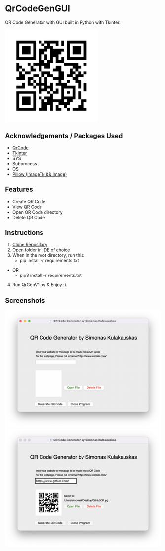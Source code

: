 # QrCodeGenGUI
QR Code Generator with GUI built in Python with Tkinter.

<img src="src/icons/icon.jpg" width="300" height="300">

## Acknowledgements / Packages Used

 - [QrCode](https://pypi.org/project/qrcode/)
 - [Tkinter](https://docs.python.org/3/library/tkinter.html)
 - SYS
 - Subprocess
 - OS
 - [Pillow (ImageTk && Image)](https://pypi.org/project/Pillow/)

## Features

- Create QR Code
- View QR Code
- Open QR Code directory
- Delete QR Code

## Instructions
1. [Clone Repository](https://github.com/simonas-kulakauskas/QrCodeGenGUI/archive/refs/heads/main.zip)
2. Open folder in IDE of choice
3. When in the root directory, run this:
   - pip install -r requirements.txt
- OR
   - pip3 install -r requirements.txt
4. Run QrGenV1.py & Enjoy :)

## Screenshots

![App Screenshot 1](screenshots/1screen.png)
![App Screenshot 2](screenshots/2screen.png)
